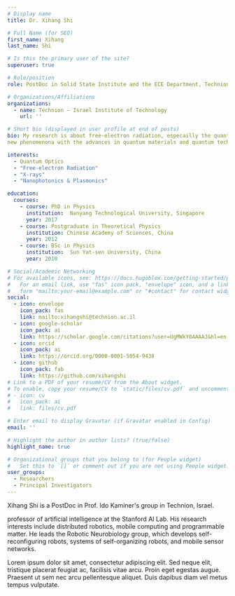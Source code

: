 ```yaml
---
# Display name
title: Dr. Xihang Shi

# Full Name (for SEO)
first_name: Xihang  
last_name: Shi

# Is this the primary user of the site?
superuser: true

# Role/position
role: PostDoc in Solid State Institute and the ECE Department, Technion, Israel

# Organizations/Affiliations
organizations:
  - name: Technion – Israel Institute of Technology
    url: ''

# Short bio (displayed in user profile at end of posts)
bio: My research is about free-electron radiation, especailly the quantum science behind it. I focuse on exploring 
new phenomenona with the advances in quantum materials and quantum technologies. 

interests:
  - Quantum Optics
  - "Free-electron Radiation"
  - "X-rays"
  - "Nanophotonics & Plasmonics"

education:
  courses:
    - course: PhD in Physics
      institution:  Nanyang Technological University, Singapore
      year: 2017
    - course: Postgraduate in Theoretical Physics
      institution: Chinese Academy of Sciences, China
      year: 2012
    - course: BSc in Physics
      institution:  Sun Yat-sen University, China
      year: 2010

# Social/Academic Networking
# For available icons, see: https://docs.hugoblox.com/getting-started/page-builder/#icons
#   For an email link, use "fas" icon pack, "envelope" icon, and a link in the
#   form "mailto:your-email@example.com" or "#contact" for contact widget.
social:
  - icon: envelope
    icon_pack: fas
    link: mailto:xihangshi@technion.ac.il
  - icon: google-scholar
    icon_pack: ai
    link: https://scholar.google.com/citations?user=UgMWkY0AAAAJ&hl=en
  - icon: orcid
    icon_pack: ai
    link: https://orcid.org/0000-0001-5054-9438
  - icon: github
    icon_pack: fab
    link: https://github.com/xihangshi
# Link to a PDF of your resume/CV from the About widget.
# To enable, copy your resume/CV to `static/files/cv.pdf` and uncomment the lines below.
# - icon: cv
#   icon_pack: ai
#   link: files/cv.pdf

# Enter email to display Gravatar (if Gravatar enabled in Config)
email: ''

# Highlight the author in author lists? (true/false)
highlight_name: true

# Organizational groups that you belong to (for People widget)
#   Set this to `[]` or comment out if you are not using People widget.
user_groups:
  - Researchers
  - Principal Investigators 
---
```


Xihang Shi is a PostDoc in Prof. Ido Kaminer's group in Technion, Israel. 

professor of artificial intelligence at the Stanford AI Lab. His research interests include distributed robotics, mobile computing and programmable matter. He leads the Robotic Neurobiology group, which develops self-reconfiguring robots, systems of self-organizing robots, and mobile sensor networks.

Lorem ipsum dolor sit amet, consectetur adipiscing elit. Sed neque elit, tristique placerat feugiat ac, facilisis vitae arcu. Proin eget egestas augue. Praesent ut sem nec arcu pellentesque aliquet. Duis dapibus diam vel metus tempus vulputate.
